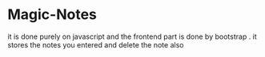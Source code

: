 # Magic-Notes

it is done purely on javascript and the frontend part is done by bootstrap .
it stores the notes you entered and delete the note also
